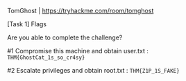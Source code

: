 TomGhost | https://tryhackme.com/room/tomghost

[Task 1] Flags

Are you able to complete the challenge?

#1  Compromise this machine and obtain user.txt : ```THM{GhostCat_1s_so_cr4sy}```

#2  Escalate privileges and obtain root.txt : ```THM{Z1P_1S_FAKE}```
